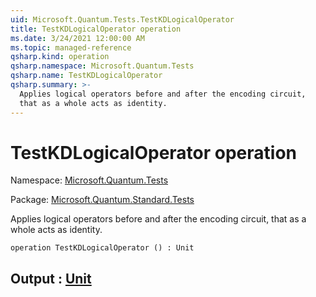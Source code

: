 ```yaml
---
uid: Microsoft.Quantum.Tests.TestKDLogicalOperator
title: TestKDLogicalOperator operation
ms.date: 3/24/2021 12:00:00 AM
ms.topic: managed-reference
qsharp.kind: operation
qsharp.namespace: Microsoft.Quantum.Tests
qsharp.name: TestKDLogicalOperator
qsharp.summary: >-
  Applies logical operators before and after the encoding circuit,
  that as a whole acts as identity.
---
```


# TestKDLogicalOperator operation

Namespace: [Microsoft.Quantum.Tests](xref:Microsoft.Quantum.Tests)

Package: [Microsoft.Quantum.Standard.Tests](https://nuget.org/packages/Microsoft.Quantum.Standard.Tests)


Applies logical operators before and after the encoding circuit,that as a whole acts as identity.

```qsharp
operation TestKDLogicalOperator () : Unit
```


## Output : [Unit](xref:microsoft.quantum.lang-ref.unit)

